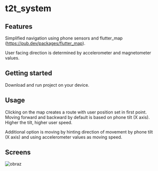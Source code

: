 # t2t_system


## Features
Simplified navigation using phone sensors and flutter_map (https://pub.dev/packages/flutter_map).

User facing direction is determined by accelerometer and magnetometer values.

## Getting started

Download and run project on your device.


## Usage

Clicking on the map creates a route with user position set in first point.
Moving forward and backward by default is based on phone tilt (X axis). Higher the tilt, higher user speed.

Additional option is moving by hinting direction of movement by phone tilt (X axis) and using accelerometer values as moving speed.

## Screens



![obraz](https://github.com/mis177/t2t_system/assets/56123042/6976477f-73fe-404a-89fa-e54f30ec9c0c)
